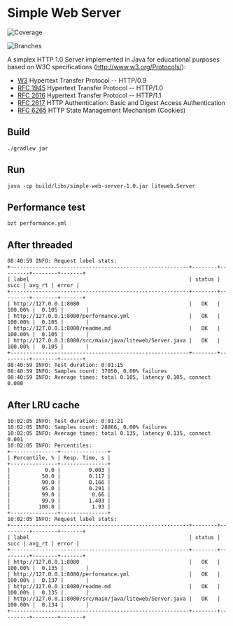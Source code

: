 # Simple Web Server
![Coverage](.github/badges/jacoco.svg)

![Branches](.github/badges/branches.svg)

A simplex HTTP 1.0 Server implemented in Java for educational
purposes based on W3C specifications (http://www.w3.org/Protocols/):

* [W3](https://www.w3.org/Protocols/HTTP/AsImplemented.html) Hypertext Transfer Protocol -- HTTP/0.9
* [RFC 1945](http://www.ietf.org/rfc/rfc1945.txt) Hypertext Transfer Protocol -- HTTP/1.0
* [RFC 2616](http://www.ietf.org/rfc/rfc2616.txt) Hypertext Transfer Protocol -- HTTP/1.1
* [RFC 2617](http://www.ietf.org/rfc/rfc2617.txt) HTTP Authentication: Basic and Digest Access Authentication
* [RFC 6265](http://tools.ietf.org/html/rfc6265) HTTP State Management Mechanism (Cookies)

## Build
```
./gradlew jar 
```

## Run
```
java -cp build/libs/simple-web-server-1.0.jar liteweb.Server
```

## Performance test
```
bzt performance.yml
```

## After threaded
```
08:40:59 INFO: Request label stats:
+---------------------------------------------------------+--------+---------+--------+-------+
| label                                                   | status |    succ | avg_rt | error |
+---------------------------------------------------------+--------+---------+--------+-------+
| http://127.0.0.1:8080                                   |   OK   | 100.00% |  0.105 |       |
| http://127.0.0.1:8080/performance.yml                   |   OK   | 100.00% |  0.105 |       |
| http://127.0.0.1:8080/readme.md                         |   OK   | 100.00% |  0.105 |       |
| http://127.0.0.1:8080/src/main/java/liteweb/Server.java |   OK   | 100.00% |  0.105 |       |
+---------------------------------------------------------+--------+---------+--------+-------+
08:40:59 INFO: Test duration: 0:01:15
08:40:59 INFO: Samples count: 37050, 0.00% failures
08:40:59 INFO: Average times: total 0.105, latency 0.105, connect 0.000
```

## After LRU cache
```
10:02:05 INFO: Test duration: 0:01:21
10:02:05 INFO: Samples count: 28866, 0.00% failures
10:02:05 INFO: Average times: total 0.135, latency 0.135, connect 0.001
10:02:05 INFO: Percentiles:
+---------------+---------------+
| Percentile, % | Resp. Time, s |
+---------------+---------------+
|           0.0 |         0.003 |
|          50.0 |         0.117 |
|          90.0 |         0.166 |
|          95.0 |         0.291 |
|          99.0 |          0.66 |
|          99.9 |         1.403 |
|         100.0 |          1.93 |
+---------------+---------------+
10:02:05 INFO: Request label stats:
+---------------------------------------------------------+--------+---------+--------+-------+
| label                                                   | status |    succ | avg_rt | error |
+---------------------------------------------------------+--------+---------+--------+-------+
| http://127.0.0.1:8080                                   |   OK   | 100.00% |  0.135 |       |
| http://127.0.0.1:8080/performance.yml                   |   OK   | 100.00% |  0.137 |       |
| http://127.0.0.1:8080/readme.md                         |   OK   | 100.00% |  0.135 |       |
| http://127.0.0.1:8080/src/main/java/liteweb/Server.java |   OK   | 100.00% |  0.134 |       |
+---------------------------------------------------------+--------+---------+--------+-------+
```
